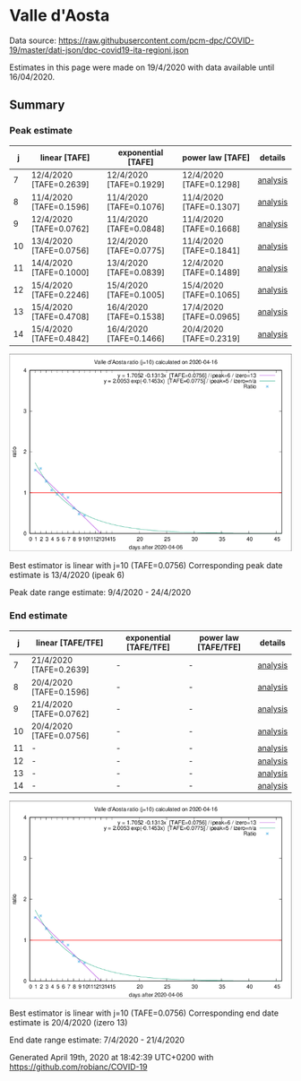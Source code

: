 # Valle d'Aosta


Data source: https://raw.githubusercontent.com/pcm-dpc/COVID-19/master/dati-json/dpc-covid19-ita-regioni.json

Estimates in this page were made on 19/4/2020 with data available until 16/04/2020.


## Summary 

### Peak estimate 
|j|linear [TAFE]|exponential [TAFE]|power law [TAFE]|details|
|---|----|-----------|---------|-------|
|7|12/4/2020 [TAFE=0.2639]|12/4/2020 [TAFE=0.1929]|12/4/2020 [TAFE=0.1298]|[analysis](COVID-19_valle_d'aosta_j7_2020-04-16.md)|
|8|11/4/2020 [TAFE=0.1596]|11/4/2020 [TAFE=0.1076]|11/4/2020 [TAFE=0.1307]|[analysis](COVID-19_valle_d'aosta_j8_2020-04-16.md)|
|9|12/4/2020 [TAFE=0.0762]|11/4/2020 [TAFE=0.0848]|11/4/2020 [TAFE=0.1668]|[analysis](COVID-19_valle_d'aosta_j9_2020-04-16.md)|
|10|13/4/2020 [TAFE=0.0756]|12/4/2020 [TAFE=0.0775]|11/4/2020 [TAFE=0.1841]|[analysis](COVID-19_valle_d'aosta_j10_2020-04-16.md)|
|11|14/4/2020 [TAFE=0.1000]|13/4/2020 [TAFE=0.0839]|12/4/2020 [TAFE=0.1489]|[analysis](COVID-19_valle_d'aosta_j11_2020-04-16.md)|
|12|15/4/2020 [TAFE=0.2246]|15/4/2020 [TAFE=0.1005]|15/4/2020 [TAFE=0.1065]|[analysis](COVID-19_valle_d'aosta_j12_2020-04-16.md)|
|13|15/4/2020 [TAFE=0.4708]|16/4/2020 [TAFE=0.1538]|17/4/2020 [TAFE=0.0965]|[analysis](COVID-19_valle_d'aosta_j13_2020-04-16.md)|
|14|15/4/2020 [TAFE=0.4842]|16/4/2020 [TAFE=0.1466]|20/4/2020 [TAFE=0.2319]|[analysis](COVID-19_valle_d'aosta_j14_2020-04-16.md)|

![best peak estimate](COVID-19_valle_d'aosta_j10_2020-04-16.png)

Best estimator is linear with j=10 (TAFE=0.0756)
Corresponding peak date estimate is 13/4/2020 (ipeak 6)


Peak date range estimate: 9/4/2020 - 24/4/2020

### End estimate 
|j|linear [TAFE/TFE]|exponential [TAFE/TFE]|power law [TAFE/TFE]|details|
|---|----|-----------|---------|-------|
|7|21/4/2020 [TAFE=0.2639]|-|-|[analysis](COVID-19_valle_d'aosta_j7_2020-04-16.md)|
|8|20/4/2020 [TAFE=0.1596]|-|-|[analysis](COVID-19_valle_d'aosta_j8_2020-04-16.md)|
|9|21/4/2020 [TAFE=0.0762]|-|-|[analysis](COVID-19_valle_d'aosta_j9_2020-04-16.md)|
|10|20/4/2020 [TAFE=0.0756]|-|-|[analysis](COVID-19_valle_d'aosta_j10_2020-04-16.md)|
|11|-|-|-|[analysis](COVID-19_valle_d'aosta_j11_2020-04-16.md)|
|12|-|-|-|[analysis](COVID-19_valle_d'aosta_j12_2020-04-16.md)|
|13|-|-|-|[analysis](COVID-19_valle_d'aosta_j13_2020-04-16.md)|
|14|-|-|-|[analysis](COVID-19_valle_d'aosta_j14_2020-04-16.md)|

![best zero estimate](COVID-19_valle_d'aosta_j10_2020-04-16.png)

Best estimator is linear with j=10 (TAFE=0.0756)
Corresponding end date estimate is 20/4/2020 (izero 13)


End date range estimate: 7/4/2020 - 21/4/2020

Generated April 19th, 2020 at 18:42:39 UTC+0200 with https://github.com/robianc/COVID-19

